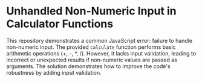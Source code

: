 # Unhandled Non-Numeric Input in Calculator Functions

This repository demonstrates a common JavaScript error: failure to handle non-numeric input. The provided `calculate` function performs basic arithmetic operations (+, -, *, /). However, it lacks input validation, leading to incorrect or unexpected results if non-numeric values are passed as arguments.  The solution demonstrates how to improve the code's robustness by adding input validation.